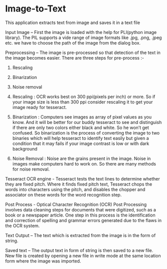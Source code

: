 # Image-to-Text
This application extracts text from image and saves it in a text file

Input Image – First the image is loaded with the help for PLI(python image library). 
The PIL supports a vide range of image formats like .jpg, .png, .jpeg etc. we have to 
choose the path of the image from the dialog box.

Preprocessing – The image is pre-processed so that detection of the text in the image 
becomes easier. There are three steps for pre-process :-
1. Rescaling
2. Binarization 
3. Noise removal

1. Rescaling : OCR works best on 300 ppi(pixels per inch) or more. So if your 
image size is less than 300 ppi consider rescaling it to get your image ready for 
tesseract.

3. Binarization : Computers see images as array of pixel values as you know. And 
it will be better for our buddy tesseract to see and distinguish if there are only 
two colors either black and white. So he won’t get confused. So binarization is 
the process of converting the image to two binaries which will help tesseract to 
identify text easily but given a condition that it may fails if your image contrast 
is low or with dark background

5. Noise Removal : Noise are the grains present in the image. Noise in images 
make computers hard to work on. So there are many methods for noise removal.

Tesseract OCR engine - Tesseract tests the text lines to determine whether they are 
fixed pitch. Where it finds fixed pitch text, Tesseract chops the words into characters 
using the pitch, and disables the chopper and associator on these words for the word 
recognition step.

Post Process - Optical Character Recognition (OCR) Post Processing involves data 
cleaning steps for documents that were digitized, such as a book or a newspaper 
article. One step in this process is the identification and correction of spelling and 
grammar errors generated due to the flaws in the OCR system.

Text Output – The text which is extracted from the image is in the form of string. 

Saved text – The output text in form of string is then saved to a new file.
New file is created by opening a new file in write mode at the same location form 
where the image was imported.
